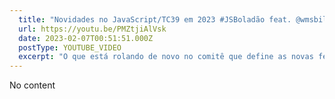 ```yaml
---
  title: "Novidades no JavaScript/TC39 em 2023 #JSBoladão feat. @wmsbill"
  url: https://youtu.be/PMZtjiAlVsk
  date: 2023-02-07T00:51:51.000Z
  postType: YOUTUBE_VIDEO
  excerpt: "O que está rolando de novo no comitê que define as novas features da linguagem? Vamos fazer um bate-papo descontraído e cheio de conteúdo :P"
---
```

  
  No content
  